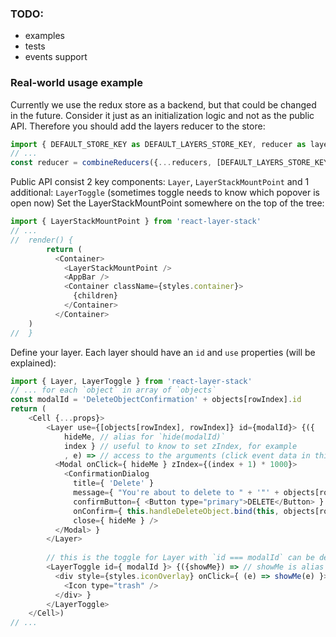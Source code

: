 ### TODO:
* examples
* tests
* events support


### Real-world usage example
Currently we use the redux store as a backend, but that could be changed in the future. Consider it just as an initialization logic and not as the public API.
Therefore you should add the layers reducer to the store:

```javascript
import { DEFAULT_STORE_KEY as DEFAULT_LAYERS_STORE_KEY, reducer as layersReducer } from 'react-layer-stack'
// ...
const reducer = combineReducers({...reducers, [DEFAULT_LAYERS_STORE_KEY]: layersReducer})
```

Public API consist 2 key components: `Layer`, `LayerStackMountPoint` and 1 additional: `LayerToggle` (sometimes toggle needs to know which popover is open now)
Set the LayerStackMountPoint somewhere on the top of the tree:

```javascript
import { LayerStackMountPoint } from 'react-layer-stack'
// ...
//  render() {
        return (
          <Container>
            <LayerStackMountPoint />
            <AppBar />
            <Container className={styles.container}>
              {children}
            </Container>
          </Container>
    )
//  }
```

Define your layer. Each layer should have an `id` and `use` properties (will be explained):

```javascript
import { Layer, LayerToggle } from 'react-layer-stack'
// ... for each `object` in array of `objects`
const modalId = 'DeleteObjectConfirmation' + objects[rowIndex].id
return (
    <Cell {...props}>
        <Layer use={[objects[rowIndex], rowIndex]} id={modalId}> {({
            hideMe, // alias for `hide(modalId)`
            index } // useful to know to set zIndex, for example
            , e) => // access to the arguments (click event data in this example)
          <Modal onClick={ hideMe } zIndex={(index + 1) * 1000}>
            <ConfirmationDialog
              title={ 'Delete' }
              message={ "You're about to delete to " + '"' + objects[rowIndex].name + '"' }
              confirmButton={ <Button type="primary">DELETE</Button> }
              onConfirm={ this.handleDeleteObject.bind(this, objects[rowIndex].name, hideMe) } // hide after confirmation
              close={ hideMe } />
          </Modal> }
        </Layer>
        
        // this is the toggle for Layer with `id === modalId` can be defined everywhere in the components tree
        <LayerToggle id={ modalId }> {({showMe}) => // showMe is alias for `show(modalId)`
          <div style={styles.iconOverlay} onClick={ (e) => showMe(e) }> // additional arguments can be passed (like event)
            <Icon type="trash" />
          </div> }
        </LayerToggle>
    </Cell>)
// ...
```